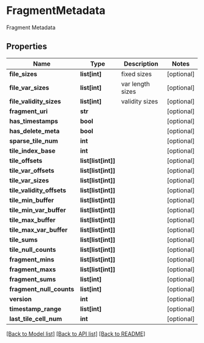 # FragmentMetadata

Fragment Metadata

## Properties

| Name                      | Type                | Description      | Notes      |
| ------------------------- | ------------------- | ---------------- | ---------- |
| **file_sizes**            | **list[int]**       | fixed sizes      | [optional] |
| **file_var_sizes**        | **list[int]**       | var length sizes | [optional] |
| **file_validity_sizes**   | **list[int]**       | validity sizes   | [optional] |
| **fragment_uri**          | **str**             |                  | [optional] |
| **has_timestamps**        | **bool**            |                  | [optional] |
| **has_delete_meta**       | **bool**            |                  | [optional] |
| **sparse_tile_num**       | **int**             |                  | [optional] |
| **tile_index_base**       | **int**             |                  | [optional] |
| **tile_offsets**          | **list[list[int]]** |                  | [optional] |
| **tile_var_offsets**      | **list[list[int]]** |                  | [optional] |
| **tile_var_sizes**        | **list[list[int]]** |                  | [optional] |
| **tile_validity_offsets** | **list[list[int]]** |                  | [optional] |
| **tile_min_buffer**       | **list[list[int]]** |                  | [optional] |
| **tile_min_var_buffer**   | **list[list[int]]** |                  | [optional] |
| **tile_max_buffer**       | **list[list[int]]** |                  | [optional] |
| **tile_max_var_buffer**   | **list[list[int]]** |                  | [optional] |
| **tile_sums**             | **list[list[int]]** |                  | [optional] |
| **tile_null_counts**      | **list[list[int]]** |                  | [optional] |
| **fragment_mins**         | **list[list[int]]** |                  | [optional] |
| **fragment_maxs**         | **list[list[int]]** |                  | [optional] |
| **fragment_sums**         | **list[int]**       |                  | [optional] |
| **fragment_null_counts**  | **list[int]**       |                  | [optional] |
| **version**               | **int**             |                  | [optional] |
| **timestamp_range**       | **list[int]**       |                  | [optional] |
| **last_tile_cell_num**    | **int**             |                  | [optional] |

[[Back to Model list]](../README.md#documentation-for-models) [[Back to API list]](../README.md#documentation-for-api-endpoints) [[Back to README]](../README.md)
